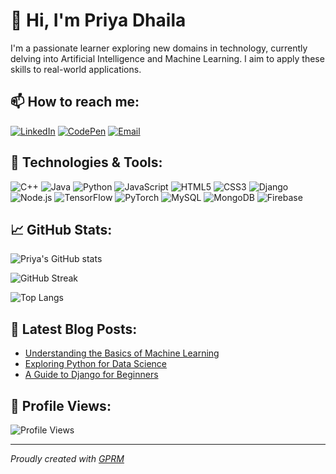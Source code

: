 # 👋 Hi, I'm Priya Dhaila

I'm a passionate learner exploring new domains in technology, currently delving into Artificial Intelligence and Machine Learning. I aim to apply these skills to real-world applications.

## 📫 How to reach me:

[![LinkedIn](https://img.shields.io/badge/LinkedIn-%230077B5.svg?logo=linkedin&logoColor=white)](https://www.linkedin.com/in/priya-dhaila-616016264/) [![CodePen](https://img.shields.io/badge/CodePen-000000?logo=codepen&logoColor=white)](https://codepen.io/Priya-Dhaila) [![Email](https://img.shields.io/badge/Email-D14836?logo=gmail&logoColor=white)](mailto:priyadhaila71@gmail.com)

## 🔧 Technologies & Tools:

![C++](https://img.shields.io/badge/C++-%2300599C.svg?style=for-the-badge&logo=c%2B%2B&logoColor=white) ![Java](https://img.shields.io/badge/Java-%23ED8B00.svg?style=for-the-badge&logo=openjdk&logoColor=white) ![Python](https://img.shields.io/badge/Python-3670A0?style=for-the-badge&logo=python&logoColor=ffdd54) ![JavaScript](https://img.shields.io/badge/JavaScript-%23323330.svg?style=for-the-badge&logo=javascript&logoColor=%23F7DF1E) ![HTML5](https://img.shields.io/badge/HTML5-%23E34F26.svg?style=for-the-badge&logo=html5&logoColor=white) ![CSS3](https://img.shields.io/badge/CSS3-%231572B6.svg?style=for-the-badge&logo=css3&logoColor=white) ![Django](https://img.shields.io/badge/Django-%23092E20.svg?style=for-the-badge&logo=django&logoColor=white) ![Node.js](https://img.shields.io/badge/Node.js-6DA55F?style=for-the-badge&logo=node.js&logoColor=white) ![TensorFlow](https://img.shields.io/badge/TensorFlow-%23FF6F00.svg?style=for-the-badge&logo=TensorFlow&logoColor=white) ![PyTorch](https://img.shields.io/badge/PyTorch-%23EE4C2C.svg?style=for-the-badge&logo=PyTorch&logoColor=white) ![MySQL](https://img.shields.io/badge/MySQL-4479A1.svg?style=for-the-badge&logo=mysql&logoColor=white) ![MongoDB](https://img.shields.io/badge/MongoDB-%234ea94b.svg?style=for-the-badge&logo=mongodb&logoColor=white) ![Firebase](https://img.shields.io/badge/Firebase-%23039BE5.svg?style=for-the-badge&logo=firebase)

## 📈 GitHub Stats:

![Priya's GitHub stats](https://github-readme-stats.vercel.app/api?username=Priyadhaila01&show_icons=true&theme=dark&hide_border=false)

![GitHub Streak](https://github-readme-streak-stats.herokuapp.com/?user=Priyadhaila01&theme=dark&hide_border=false)

![Top Langs](https://github-readme-stats.vercel.app/api/top-langs/?username=Priyadhaila01&layout=compact&theme=dark&hide_border=false)

## 📝 Latest Blog Posts:

<!-- BLOG-POST-LIST:START -->
- [Understanding the Basics of Machine Learning](https://yourblog.com/machine-learning-basics)
- [Exploring Python for Data Science](https://yourblog.com/python-data-science)
- [A Guide to Django for Beginners](https://yourblog.com/django-guide)
<!-- BLOG-POST-LIST:END -->

## 🎨 Profile Views:

![Profile Views](https://komarev.com/ghpvc/?username=Priyadhaila01&color=blue)

---

*Proudly created with [GPRM](https://gprm.itsvg.in)*

